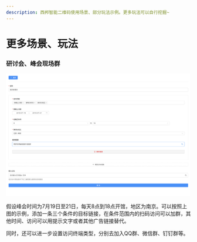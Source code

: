```yaml
---
description: 西邦智能二维码使用场景、部分玩法示例。更多玩法可以自行挖掘~
---
```


# 更多场景、玩法

### 研讨会、峰会现场群

![&#x4EE5;&#x5357;&#x4EAC;&#x8F6F;&#x535A;&#x4F1A;&#x4F5C;&#x4E3A;&#x793A;&#x4F8B;](../.gitbook/assets/wx20190711-114318-2x.png)

假设峰会时间为7月19日至21日，每天8点到18点开馆，地区为南京。可以按照上图的示例，添加一条三个条件的目标链接，在条件范围内的扫码访问可以加群，其他时间、访问可以用提示文字或者其他广告链接替代。

同时，还可以进一步设置访问终端类型，分别去加入QQ群、微信群、钉钉群等。

